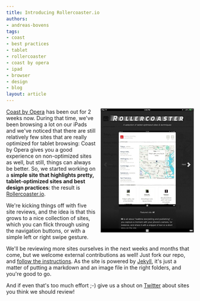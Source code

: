 ```yaml
---
title: Introducing Rollercoaster.io
authors:
- andreas-bovens
tags:
- coast
- best practices
- tablet
- rollercoaster
- coast by opera
- ipad
- browser
- design
- blog
layout: article
---
```

<p style="float: right; margin: 0 0 0.5em 1em"><a href="http://rollercoaster.io/"><img src="/blog/introducing-rollercoaster-io/rollercoaster-250.jpg" alt="Rollercoaster screenshot" /></a></p>

<p><a href="http://coastbyopera.com/">Coast by Opera</a> has been out for 2 weeks now. During that time, we&#39;ve been browsing a lot on our iPads and we&#39;ve noticed that there are still relatively few sites that are really optimized for tablet browsing: Coast by Opera gives you a good experience on non-optimized sites as well, but still, things can always be better. So, we started working on a <strong>simple site that highlights pretty, tablet-optimized sites and best design practices</strong>: the result is <a href="http://rollercoaster.io/">Rollercoaster.io</a>.</p>

<p>We&#39;re kicking things off with five site reviews, and the idea is that this grows to a nice collection of sites, which you can flick through using the navigation buttons, or with a simple left or right swipe gesture.</p>

<p>We&#39;ll be reviewing more sites ourselves in the next weeks and months that come, but we welcome external contributions as well! Just fork our repo, and <a href="https://github.com/operasoftware/rollercoaster/blob/master/README.md">follow the instructions</a>. As the site is powered by <a href="http://jekyllrb.com">Jekyll</a>, it&#39;s just a matter of putting a markdown and an image file in the right folders, and you&#39;re good to go.</p>

<p>And if even that&#39;s too much effort ;-) give us a shout on <a href="https://twitter.com/odevrel">Twitter</a> about sites you think we should review!</p>
